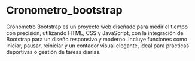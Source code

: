 # Cronometro_bootstrap
Cronómetro Bootstrap es un proyecto web diseñado para medir el tiempo con precisión, utilizando HTML, CSS y JavaScript, con la integración de Bootstrap para un diseño responsivo y moderno. Incluye funciones como iniciar, pausar, reiniciar y un contador visual elegante, ideal para prácticas deportivas o gestión de tareas diarias.
